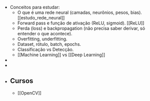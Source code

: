- Conceitos para estudar:
	- O que é uma rede neural (camadas, neurônios, pesos, bias). [[estudo_rede_neural]]
	- Forward pass e função de ativação (ReLU, sigmoid). [[ReLU]]
	- Perda (loss) e backpropagation (não precisa saber derivar, só entender o que acontece).
	- Overfitting, underfitting.
	- Dataset, rótulo, batch, epochs.
	- Classificação vs Detecção.
	- [[Machine Learning]] vs [[Deep Learning]]
-
-
- ## Cursos
	- [[OpenCV]]